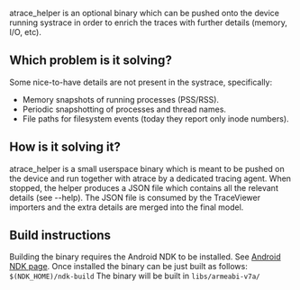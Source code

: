 <!-- Copyright 2017 The Chromium Authors. All rights reserved.
     Use of this source code is governed by a BSD-style license that can be
     found in the LICENSE file.
-->
atrace_helper is an optional binary which can be pushed onto the device running
systrace in order to enrich the traces with further details (memory, I/O, etc).

Which problem is it solving?
---------------------------
Some nice-to-have details are not present in the systrace, specifically:
 - Memory snapshots of running processes (PSS/RSS).
 - Periodic snapshotting of processes and thread names.
 - File paths for filesystem events (today they report only inode numbers).

How is it solving it?
---------------------
atrace_helper is a small userspace binary which is meant to be pushed on the
device and run together with atrace by a dedicated tracing agent. When stopped,
the helper produces a JSON file which contains all the relevant details
(see --help). The JSON file is consumed by the TraceViewer importers and the
extra details are merged into the final model.

Build instructions
------------------
Building the binary requires the Android NDK to be installed. See
[Android NDK page](https://developer.android.com/ndk).
Once installed the binary can be just built as follows:
`$(NDK_HOME)/ndk-build`
The binary will be built in `libs/armeabi-v7a/`
